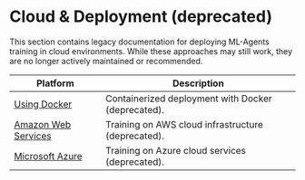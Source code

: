 # Cloud & Deployment (deprecated)


This section contains legacy documentation for deploying ML-Agents training in cloud environments. While these approaches may still work, they are no longer actively maintained or recommended.


| **Platform**                                             | **Description**                                      |
|----------------------------------------------------------|------------------------------------------------------|
| [Using Docker](Using-Docker.md)                          | Containerized deployment with Docker (deprecated).   |
| [Amazon Web Services](Training-on-Amazon-Web-Service.md) | Training on AWS cloud infrastructure (deprecated).   |
| [Microsoft Azure](Training-on-Microsoft-Azure.md)        | Training on Azure cloud services (deprecated).       |

